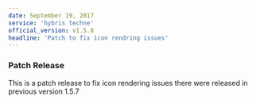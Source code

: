 ```yaml
---
date: September 19, 2017
service: 'hybris techne'
official_version: v1.5.8
headline: 'Patch to fix icon rendring issues'
---
```


### Patch Release
This is a patch release to fix icon rendering issues there were released in previous version 1.5.7
